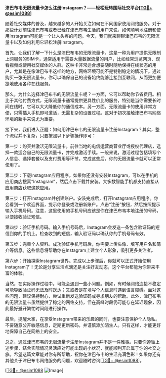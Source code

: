 **津巴布韦无限流量卡怎么注册Instagram？——轻松玩转国际社交平台[[TG💪+ @esim1088](https://t.me/s/esim1088)]**

随着社交媒体的普及，越来越多的人开始关注如何在不同国家使用网络服务。对于那些计划前往津巴布韦或者已经在津巴布韦生活的用户来说，如何顺利地注册和使用Instagram可能是一个让人头疼的问题。今天，我们就来聊聊津巴布韦的无限流量卡以及如何利用它轻松注册Instagram。

首先，让我们了解一下什么是津巴布韦的无限流量卡。这是一种为用户提供无限制上网服务的SIM卡，通常适用于需要大量数据流量的用户，比如经常浏览网页、观看视频或使用社交媒体的人群。这种卡非常适合想要随时随地保持在线状态的用户，尤其是在像津巴布韦这样的地方，网络环境可能不是特别稳定的情况下。通过购买一张无限流量卡，你可以确保自己的设备始终能够连接到互联网，从而更加便捷地使用各种在线服务。

那么，为什么选择津巴布韦的无限流量卡呢？一方面，它可以帮助你节省费用。相比于其他付费方式，无限流量卡通常提供更具性价比的服务，特别是当你需要长时间在线时，它可以大大降低你的通信成本。另一方面，无限流量卡的使用非常方便，只需插入手机即可激活，无需复杂的设置过程。这对于初次接触津巴布韦网络环境的新手来说尤为重要。

接下来，我们进入正题：如何用津巴布韦的无限流量卡注册Instagram？其实，整个流程并不复杂，只要按照以下步骤操作即可：

第一步：购买并激活无限流量卡。前往当地的电信运营商营业厅或授权代理店，选择一款适合自己的无限流量卡，并完成激活手续。一般来说，激活过程包括填写个人信息、选择套餐以及支付费用等环节。完成这些后，你的无限流量卡就可以正常使用了。

第二步：下载Instagram应用程序。如果你还没有安装Instagram，可以在手机的应用商店搜索“Instagram”，然后点击下载并安装。大多数智能手机都支持直接从应用商店获取这款应用。

第三步：打开Instagram并创建账户。安装完成后，打开Instagram应用程序。你会看到一个欢迎界面，提示你登录或注册新账户。点击“注册”按钮，然后按照提示输入手机号码。注意，这里使用的手机号码应该是你在津巴布韦本地注册的号码，以便接收验证短信。

第四步：验证手机号码。输入手机号码后，Instagram会发送一条包含验证码的短信到你的手机上。检查收到的短信，输入验证码以确认你的手机号码有效。

第五步：完善个人资料。成功验证手机号码后，你需要上传头像、填写用户名和简介等信息。这些信息将帮助你在Instagram上建立个人形象，吸引更多关注者。

第六步：开始探索Instagram世界。完成以上步骤后，你就可以正式开始使用Instagram了！无论是分享生活点滴还是关注好友动态，这个平台都能为你带来丰富的体验。

当然，在实际操作过程中，可能会遇到一些小问题。例如，有时候网络连接不稳定可能导致验证码无法及时送达；又或者是在填写个人信息时遇到语言障碍。面对这些问题，建议保持耐心，尝试重新发送验证码或寻求朋友的帮助。此外，津巴布韦的无限流量卡虽然提供了稳定的网络支持，但在高峰时段仍可能存在延迟现象，因此最好避开繁忙时间段进行操作。

最后，提醒大家，在享受Instagram带来的乐趣的同时，也要注意保护个人隐私。不要随意公开敏感信息，定期更新密码，并谨慎添加陌生人。只有这样，才能更好地保障自己在网络上的安全。

总之，通过津巴布韦的无限流量卡注册Instagram并不是一件难事。只要你遵循上述步骤，结合实际情况灵活应对可能出现的小状况，就能顺利开启属于你的社交之旅。希望这篇文章能对你有所帮助，祝你在津巴布韦的生活充满色彩！如果你还有其他关于津巴布韦网络服务的问题，欢迎随时咨询[[TG💪+ @esim1088](https://t.me/s/esim1088)]。

[[TG💪+ @esim1088](https://t.me/s/esim1088) ![Image](https://i.postimg.cc/4NQfJmqS/Snipaste-2025-05-13-00-14-12.png)]